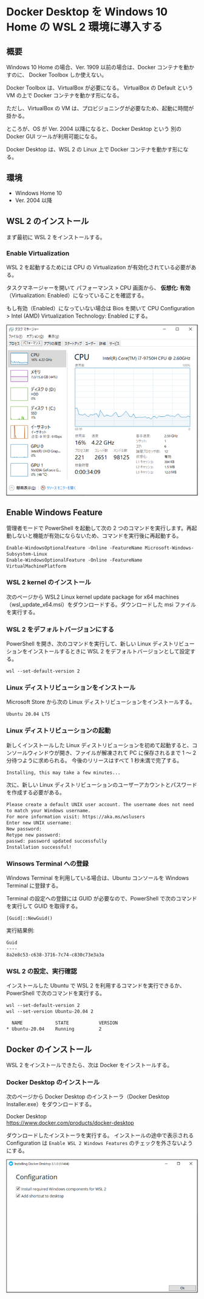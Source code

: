 # Docker Desktop を Windows 10 Home の WSL 2 環境に導入する

## 概要

Windows 10 Home の場合、Ver. 1909 以前の場合は、Docker コンテナを動かすのに、
Docker Toolbox しか使えない。

Docker Toolbox は、VirtualBox が必要になる。
VirtualBox の Default という VM の上で Docker コンテナを動かす形になる。

ただし、VirtualBox の VM は、プロビジョニングが必要なため、起動に時間が掛かる。

ところが、OS が Ver. 2004 以降になると、Docker Desktop という
別の Docker GUI ツールが利用可能になる。

Docker Desktop は、WSL 2 の Linux 上で Docker コンテナを動かす形になる。

## 環境

- Windows Home 10
- Ver. 2004 以降

## WSL 2 のインストール

まず最初に WSL 2 をインストールする。

### Enable Virtualization  

WSL 2 を起動するためには CPU の Virtualization が有効化されている必要がある。

タスクマネージャーを開いて パフォーマンス > CPU 画面から、 **仮想化: 有効**（Virtualization: Enabled）になっていることを確認する。

もし有効（Enabled）になっていない場合は Bios を開いて CPU Configuration > Intel (AMD) Virtualization Technology: Enabled にする。

![](./task_manager.png)

## Enable Windows Feature

管理者モードで PowerShell を起動して次の 2 つのコマンドを実行します。再起動しないと機能が有効にならないため、コマンドを実行後に再起動する。

```console
Enable-WindowsOptionalFeature -Online -FeatureName Microsoft-Windows-Subsystem-Linux
Enable-WindowsOptionalFeature -Online -FeatureName VirtualMachinePlatform
```

### WSL 2 kernel のインストール

次のページから WSL2 Linux kernel update package for x64 machines（wsl_update_x64.msi）をダウンロードする。ダウンロードした msi ファイルを実行する。

### WSL 2 をデフォルトバージョンにする

PowerShell を開き、次のコマンドを実行して、新しい Linux ディストリビューションをインストールするときに WSL 2 をデフォルトバージョンとして設定する。

```console
wsl --set-default-version 2
```

### Linux ディストリビューションをインストール

Microsoft Store から次の Linux ディストリビューションをインストールする。

```
Ubuntu 20.04 LTS
```

### Linux ディストリビューションの起動

新しくインストールした Linux ディストリビューションを初めて起動すると、コンソールウィンドウが開き、ファイルが解凍されて PC に保存されるまで 1 ～ 2 分待つように求められる。
今後のリリースはすべて 1 秒未満で完了する。

```
Installing, this may take a few minutes...
```

次に、新しい Linux ディストリビューションのユーザーアカウントとパスワードを作成する必要がある。

```console
Please create a default UNIX user account. The username does not need to match your Windows username.
For more information visit: https://aka.ms/wslusers
Enter new UNIX username: 
New password:
Retype new password:
passwd: password updated successfully
Installation successful!
```

### Winsows Terminal への登録

Windows Terminal を利用している場合は、Ubuntu コンソールを Windows Terminal に登録する。


Terminal の設定への登録には GUID が必要なので、PowerShell で次のコマンドを実行して GUID を取得する。

```console
[Guid]::NewGuid()
```

実行結果例:
```
Guid
----
8a2e8c53-c638-3716-7c74-c830c73e3a3a
```

### WSL 2 の設定、実行確認

インストールした Ubuntu で WSL 2 を利用するコマンドを実行できるか、PowerShell で次のコマンドを実行する。

```console
wsl --set-default-version 2
wsl --set-version Ubuntu-20.04 2
```

```
  NAME            STATE           VERSION
* Ubuntu-20.04    Running         2
```

## Docker のインストール

WSL 2 をインストールできたら、次は Docker をインストールする。

### Docker Desktop のインストール

次のページから Docker Desktop のインストーラ（Docker Desktop Installer.exe）をダウンロードする。

Docker Desktop  
https://www.docker.com/products/docker-desktop

ダウンロードしたインストーラを実行する。 インストールの途中で表示される Configuration は `Enable WSL 2 Windows Features` のチェックを外さないようにする。

![](./configuration_docker_desktop_installation.png)
